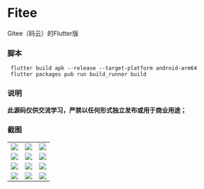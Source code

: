 # Fitee
Gitee（码云）的Flutter版

### 脚本
``` shell
 flutter build apk --release --target-platform android-arm64
 flutter packages pub run build_runner build
```

### 说明
**此源码仅供交流学习，严禁以任何形式独立发布或用于商业用途；**

### 截图
|    |   |    |
|  ----  | ----  |  ----  |
| ![](https://raw.githubusercontent.com/githinkcn/Fitee/master/screenshot/1.png) |  ![](https://raw.githubusercontent.com/githinkcn/Fitee/master/screenshot/11.png) | ![](https://raw.githubusercontent.com/githinkcn/Fitee/master/screenshot/12.png) |
| ![](https://raw.githubusercontent.com/githinkcn/Fitee/master/screenshot/2.png) |  ![](https://raw.githubusercontent.com/githinkcn/Fitee/master/screenshot/3.png)  | ![](https://raw.githubusercontent.com/githinkcn/Fitee/master/screenshot/4.png)  | 
| ![](https://raw.githubusercontent.com/githinkcn/Fitee/master/screenshot/5.png) |  ![](https://raw.githubusercontent.com/githinkcn/Fitee/master/screenshot/6.png)  | ![](https://raw.githubusercontent.com/githinkcn/Fitee/master/screenshot/7.png)  |  
| ![](https://raw.githubusercontent.com/githinkcn/Fitee/master/screenshot/8.png) |  ![](https://raw.githubusercontent.com/githinkcn/Fitee/master/screenshot/9.png)  | ![](https://raw.githubusercontent.com/githinkcn/Fitee/master/screenshot/10.png) | 
